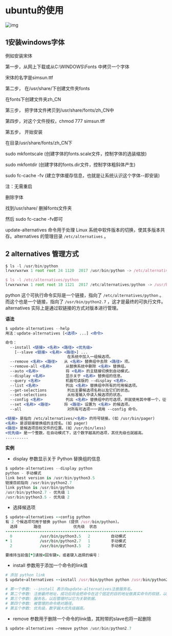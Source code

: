 # ubuntu的使用



![img](https://csdnimg.cn/release/phoenix/template/new_img/original.png)



## 1安装windows字体

例如安装宋体

第一步，从网上下载或从C:\WINDOWS\Fonts 中拷贝一个字体

宋体的名字是simsun.ttf



第二步， 在/usr/share/下创建文件夹fonts

在fonts下创建文件夹zh_CN



第三步， 把字体文件拷贝到/usr/share/fonts/zh_CN中





第四步，对这个文件授权，chmod 777 simsun.tff





第五步， 开始安装

在目录/usr/share/fonts/zh_CN下

sudo mkfontscale  (创建字体的fonts.scale文件，控制字体的选装缩放)

sudo mkfontdir  (创建字体的fonts.dir文件，控制字体粗斜体产生)

sudo fc-cache -fv  (建立字体缓存信息，也就是让系统认识这个字体--即安装)





注：无需重启



删除字体

找到/usr/share/ 删掉fonts文件夹

然后 sudo fc-cache -fv即可



update-alternatives 命令用于处理 Linux 系统中软件版本的切换，使其多版本共存。alternatives 的管理目录 `/etc/alternatives` 。

## 2 alternatives 管理方式



```jsx
$ ls -l /usr/bin/python
lrwxrwxrwx 1 root root 24 1120  2017 /usr/bin/python -> /etc/alternatives/python

$ ls -l /etc/alternatives/python
lrwxrwxrwx 1 root root 18 1121  2017 /etc/alternatives/python -> /usr/bin/python2.7
```

python 这个可执行命令实际是一个链接，指向了 `/etc/alternatives/python` 。而这个也是一个链接，指向了 `/usr/bin/python2.7` ，这才是最终的可执行文件。alternatives 实际上是通过软链接的方式对版本进行管理。

**语法**



```jsx
$ update-alternatives --help
用法：update-alternatives [<选项> ...] <命令>

命令：
  --install <链接> <名称> <路径> <优先级>
    [--slave <链接> <名称> <路径>] ...
                           在系统中加入一组候选项。
  --remove <名称> <路径>   从 <名称> 替换组中去除 <路径> 项。
  --remove-all <名称>      从替换系统中删除 <名称> 替换组。
  --auto <名称>            将 <名称> 的主链接切换到自动模式。
  --display <名称>         显示关于 <名称> 替换组的信息。
  --query <名称>           机器可读版的 --display <名称>.
  --list <名称>            列出 <名称> 替换组中所有的可用候选项。
  --get-selections         列出主要候选项名称以及它们的状态。
  --set-selections         从标准输入中读入候选项的状态。
  --config <名称>          列出 <名称> 替换组中的可选项，并就使用其中哪一个，征询用户的意见。
  --set <名称> <路径>      将 <路径> 设置为 <名称> 的候选项。
  --all                    对所有可选项一一调用 --config 命令。

<链接> 是指向 /etc/alternatives/<名称> 的符号链接。(如 /usr/bin/pager)
<名称> 是该链接替换组的主控名。(如 pager)
<路径> 是候选项目标文件的位置。(如 /usr/bin/less)
<优先级> 是一个整数，在自动模式下，这个数字越高的选项，其优先级也就越高。
..........
```

**实例**

- display 参数显示关于 Python 替换组的信息



```csharp
$ update-alternatives --display python 
python - 手动模式
link best version is /usr/bin/python3.5
链接目前指向 /usr/bin/python2.7
link python is /usr/bin/python
/usr/bin/python2.7 - 优先级 1
/usr/bin/python3.5 - 优先级 2
```

- 选择候选项



```ruby
$ update-alternatives --config python    
有 2 个候选项可用于替换 python (提供 /usr/bin/python)。
  选择       路径              优先级  状态
------------------------------------------------------------
  0            /usr/bin/python3.5   2         自动模式
* 1            /usr/bin/python2.7   1         手动模式
  2            /usr/bin/python3.5   2         手动模式

要维持当前值[*]请按<回车键>，或者键入选择的编号：
```

- install 参数用于添加一个命令的link值



```ruby
# 添加 python link
$ update-alternatives --install /usr/bin/python python /usr/bin/python2.7 2

# 第一个参数: --install 表示向update-alternatives注册服务名。
# 第二个参数: 注册最终地址，成功后将会把命令在这个固定的目的地址做真实命令的软链，以后管理就是管理这个软链；
# 第三个参数: 服务名，以后管理时以它为关联依据。
# 第四个参数: 被管理的命令绝对路径。
# 第五个参数: 优先级，数字越大优先级越高。
```

- remove 参数用于删除一个命令的link值，其附带的slave也将一起删除



```csharp
$ update-alternatives –remove python /usr/bin/python2.7
```

